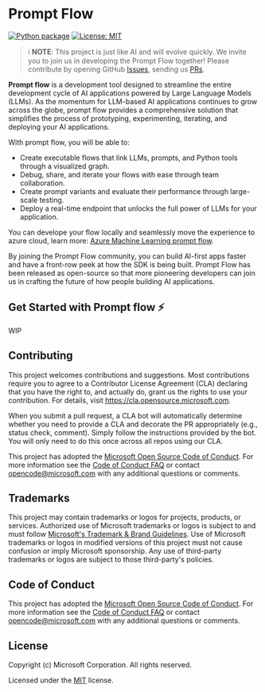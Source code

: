 # Prompt Flow

[![Python package](https://img.shields.io/pypi/v/promptflow)](https://pypi.org/project/promptflow/)
[![License: MIT](https://img.shields.io/github/license/microsoft/promptflow)](https://github.com/microsoft/promptflow/blob/main/LICENSE)

> ℹ️ **NOTE**: This project is just like AI and will evolve quickly.
> We invite you to join us in developing the Prompt Flow together!
> Please contribute by
> opening GitHub [Issues](https://github.com/microsoft/promptflow/issues/new/choose),
> sending us [PRs](https://github.com/microsoft/promptflow/pulls).

**Prompt flow** is a development tool designed to streamline the entire development cycle of AI applications powered by Large Language Models (LLMs). As the momentum for LLM-based AI applications continues to grow across the globe, prompt flow provides a comprehensive solution that simplifies the process of prototyping, experimenting, iterating, and deploying your AI applications. 

With prompt flow, you will be able to: 

- Create executable flows that link LLMs, prompts, and Python tools through a visualized graph. 
- Debug, share, and iterate your flows with ease through team collaboration. 
- Create prompt variants and evaluate their performance through large-scale testing. 
- Deploy a real-time endpoint that unlocks the full power of LLMs for your application. 

You can develope your flow locally and seamlessly move the experience to azure cloud, learn more: [Azure Machine Learning prompt flow](https://learn.microsoft.com/en-us/azure/machine-learning/prompt-flow/overview-what-is-prompt-flow?view=azureml-api-2).

By joining the Prompt Flow community, you can build AI-first apps faster and have a front-row
peek at how the SDK is being built. Prompt Flow has been released as open-source so that more
pioneering developers can join us in crafting the future of how people building AI applications.

## Get Started with Prompt flow ⚡

WIP

## Contributing

This project welcomes contributions and suggestions.  Most contributions require you to agree to a
Contributor License Agreement (CLA) declaring that you have the right to, and actually do, grant us
the rights to use your contribution. For details, visit https://cla.opensource.microsoft.com.

When you submit a pull request, a CLA bot will automatically determine whether you need to provide
a CLA and decorate the PR appropriately (e.g., status check, comment). Simply follow the instructions
provided by the bot. You will only need to do this once across all repos using our CLA.

This project has adopted the [Microsoft Open Source Code of Conduct](https://opensource.microsoft.com/codeofconduct/).
For more information see the [Code of Conduct FAQ](https://opensource.microsoft.com/codeofconduct/faq/) or
contact [opencode@microsoft.com](mailto:opencode@microsoft.com) with any additional questions or comments.

## Trademarks

This project may contain trademarks or logos for projects, products, or services. Authorized use of Microsoft 
trademarks or logos is subject to and must follow 
[Microsoft's Trademark & Brand Guidelines](https://www.microsoft.com/en-us/legal/intellectualproperty/trademarks/usage/general).
Use of Microsoft trademarks or logos in modified versions of this project must not cause confusion or imply Microsoft sponsorship.
Any use of third-party trademarks or logos are subject to those third-party's policies.

## Code of Conduct

This project has adopted the
[Microsoft Open Source Code of Conduct](https://opensource.microsoft.com/codeofconduct/).
For more information see the
[Code of Conduct FAQ](https://opensource.microsoft.com/codeofconduct/faq/)
or contact [opencode@microsoft.com](mailto:opencode@microsoft.com)
with any additional questions or comments.

## License

Copyright (c) Microsoft Corporation. All rights reserved.

Licensed under the [MIT](LICENSE) license.

